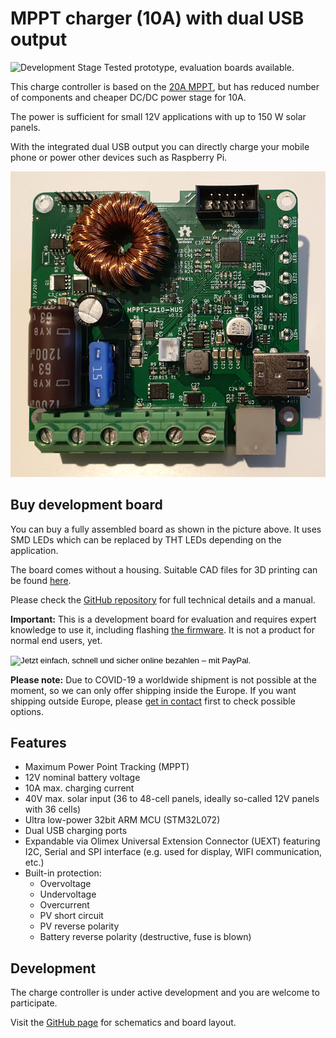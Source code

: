 # MPPT charger (10A) with dual USB output

![Development Stage](https://img.shields.io/badge/development%20stage-eval-yellow.svg) Tested prototype, evaluation boards available.

This charge controller is based on the [20A MPPT](/devices/mppt-charger-20a/), but has reduced number of components and cheaper DC/DC power stage for 10A.

The power is sufficient for small 12V applications with up to 150 W solar panels.

With the integrated dual USB output you can directly charge your mobile phone or power other devices such as Raspberry Pi.

![Charge controller PCB](./images/mppt-1210-hus.jpg)

## Buy development board

You can buy a fully assembled board as shown in the picture above. It uses SMD LEDs which can be replaced by THT LEDs depending on the application.

The board comes without a housing. Suitable CAD files for 3D printing can be found [here](https://github.com/LibreSolar/charge-controller-housings/tree/master/MPPT-PWM-xUS).

Please check the [GitHub repository](https://github.com/LibreSolar/MPPT-1210-HUS) for full technical details and a manual.

**Important:** This is a development board for evaluation and requires expert knowledge to use it, including flashing [the firmware](https://github.com/LibreSolar/charge-controller-firmware). It is not a product for normal end users, yet.

<form action="https://www.paypal.com/cgi-bin/webscr" method="post" target="_top">
<input type="hidden" name="cmd" value="_s-xclick">
<input type="hidden" name="hosted_button_id" value="5MF9M5MVDQZ4L">
<input type="image" src="https://www.paypalobjects.com/de_DE/DE/i/btn/btn_buynowCC_LG.gif" border="0" name="submit" alt="Jetzt einfach, schnell und sicher online bezahlen – mit PayPal.">
<img alt="" border="0" src="https://www.paypalobjects.com/de_DE/i/scr/pixel.gif" width="1" height="1">
</form>

**Please note:** Due to COVID-19 a worldwide shipment is not possible at the moment, so we can only offer shipping inside the Europe. If you want shipping outside Europe, please [get in contact](https://libre.solar/about/contact/) first to check possible options.

## Features

- Maximum Power Point Tracking (MPPT)
- 12V nominal battery voltage
- 10A max. charging current
- 40V max. solar input (36 to 48-cell panels, ideally so-called 12V panels with 36 cells)
- Ultra low-power 32bit ARM MCU (STM32L072)
- Dual USB charging ports
- Expandable via Olimex Universal Extension Connector (UEXT) featuring I2C, Serial and SPI interface (e.g. used for display, WIFI communication, etc.)
- Built-in protection:
  - Overvoltage
  - Undervoltage
  - Overcurrent
  - PV short circuit
  - PV reverse polarity
  - Battery reverse polarity (destructive, fuse is blown)

## Development

The charge controller is under active development and you are welcome to participate.

Visit the [GitHub page](https://github.com/LibreSolar/MPPT-1210-HUS "10A MPPT Solar Charge Controller with USB output") for schematics and board layout.
